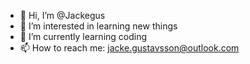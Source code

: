 - 👋 Hi, I’m @Jackegus
- 👀 I’m interested in learning new things
- 🌱 I’m currently learning coding
- 📫 How to reach me: jacke.gustavsson@outlook.com

<!---
Jackegus/Jackegus is a ✨ special ✨ repository because its `README.md` (this file) appears on your GitHub profile.
You can click the Preview link to take a look at your changes.
--->
